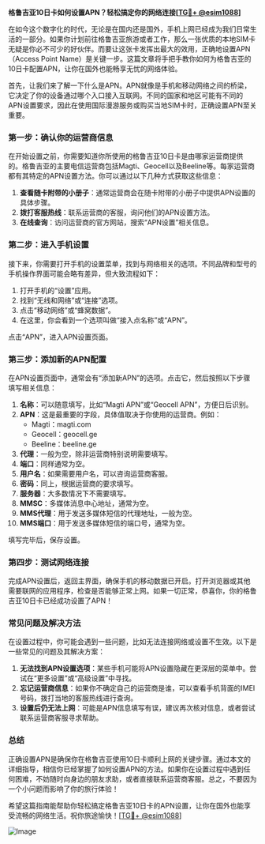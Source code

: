 **格鲁吉亚10日卡如何设置APN？轻松搞定你的网络连接[[TG💪+ @esim1088](https://t.me/s/esim1088)]**

在如今这个数字化的时代，无论是在国内还是国外，手机上网已经成为我们日常生活的一部分。如果你计划前往格鲁吉亚旅游或者工作，那么一张优质的本地SIM卡无疑是你必不可少的好伙伴。而要让这张卡发挥出最大的效用，正确地设置APN（Access Point Name）是关键一步。这篇文章将手把手教你如何为格鲁吉亚的10日卡配置APN，让你在国外也能畅享无忧的网络体验。

首先，让我们来了解一下什么是APN。APN就像是手机和移动网络之间的桥梁，它决定了你的设备通过哪个入口接入互联网。不同的国家和地区可能有不同的APN设置要求，因此在使用国际漫游服务或购买当地SIM卡时，正确设置APN至关重要。

### **第一步：确认你的运营商信息**

在开始设置之前，你需要知道你所使用的格鲁吉亚10日卡是由哪家运营商提供的。格鲁吉亚的主要电信运营商包括Magti、Geocell以及Beeline等。每家运营商都有其特定的APN设置方法。你可以通过以下几种方式获取这些信息：

1. **查看随卡附带的小册子**：通常运营商会在随卡附带的小册子中提供APN设置的具体步骤。
2. **拨打客服热线**：联系运营商的客服，询问他们的APN设置方法。
3. **在线查询**：访问运营商的官方网站，搜索“APN设置”相关信息。

### **第二步：进入手机设置**

接下来，你需要打开手机的设置菜单，找到与网络相关的选项。不同品牌和型号的手机操作界面可能会略有差异，但大致流程如下：

1. 打开手机的“设置”应用。
2. 找到“无线和网络”或“连接”选项。
3. 点击“移动网络”或“蜂窝数据”。
4. 在这里，你会看到一个选项叫做“接入点名称”或“APN”。

点击“APN”，进入APN设置页面。

### **第三步：添加新的APN配置**

在APN设置页面中，通常会有“添加新APN”的选项。点击它，然后按照以下步骤填写相关信息：

1. **名称**：可以随意填写，比如“Magti APN”或“Geocell APN”，方便日后识别。
2. **APN**：这是最重要的字段，具体值取决于你使用的运营商。例如：
   - Magti：magti.com
   - Geocell：geocell.ge
   - Beeline：beeline.ge
3. **代理**：一般为空，除非运营商特别说明需要填写。
4. **端口**：同样通常为空。
5. **用户名**：如果需要用户名，可以咨询运营商客服。
6. **密码**：同上，根据运营商的要求填写。
7. **服务器**：大多数情况下不需要填写。
8. **MMSC**：多媒体消息中心地址，通常为空。
9. **MMS代理**：用于发送多媒体短信的代理地址，一般为空。
10. **MMS端口**：用于发送多媒体短信的端口号，通常为空。

填写完毕后，保存设置。

### **第四步：测试网络连接**

完成APN设置后，返回主界面，确保手机的移动数据已开启。打开浏览器或其他需要联网的应用程序，检查是否能够正常上网。如果一切正常，恭喜你，你的格鲁吉亚10日卡已经成功设置了APN！

### **常见问题及解决方法**

在设置过程中，你可能会遇到一些问题，比如无法连接网络或设置不生效。以下是一些常见的问题及其解决方案：

1. **无法找到APN设置选项**：某些手机可能将APN设置隐藏在更深层的菜单中。尝试在“更多设置”或“高级设置”中寻找。
2. **忘记运营商信息**：如果你不确定自己的运营商是谁，可以查看手机背面的IMEI号码，拨打当地的客服热线进行查询。
3. **设置后仍无法上网**：可能是APN信息填写有误，建议再次核对信息，或者尝试联系运营商客服寻求帮助。

### **总结**

正确设置APN是确保你在格鲁吉亚使用10日卡顺利上网的关键步骤。通过本文的详细指导，相信你已经掌握了如何设置APN的方法。如果你在设置过程中遇到任何困难，不妨随时向身边的朋友求助，或者直接联系运营商客服。总之，不要因为一个小问题而影响了你的旅行体验！

希望这篇指南能帮助你轻松搞定格鲁吉亚10日卡的APN设置，让你在国外也能享受流畅的网络生活。祝你旅途愉快！[[TG💪+ @esim1088](https://t.me/s/esim1088)]

![Image](https://i.postimg.cc/4NQfJmqS/Snipaste-2025-05-13-00-14-12.png)